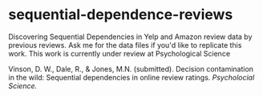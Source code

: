 # sequential-dependence-reviews
Discovering Sequential Dependencies in Yelp and Amazon review data by previous reviews. 
Ask me for the data files if you'd like to replicate this work. 
This work is currently under review at Psychological Science 

Vinson, D. W., Dale, R., & Jones, M.N. (submitted). Decision contamination in the wild: Sequential dependencies in online review ratings. <i>Psycholocial Science.</i>  
